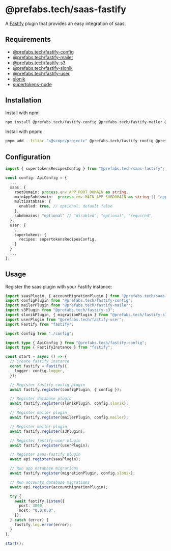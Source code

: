 # @prefabs.tech/saas-fastify

A [Fastify](https://github.com/fastify/fastify) plugin that provides an easy integration of saas.

## Requirements

* [@prefabs.tech/fastify-config](https://github.com/prefabs-tech/fastify/tree/main/packages/config)
* [@prefabs.tech/fastify-mailer](https://github.com/prefabs-tech/fastify/tree/main/packages/mailer)
* [@prefabs.tech/fastify-s3](https://github.com/prefabs-tech/fastify/tree/main/packages/s3)
* [@prefabs.tech/fastify-slonik](https://github.com/prefabs-tech/fastify/tree/main/packages/slonik)
* [@prefabs.tech/fastify-user](https://github.com/prefabs-tech/fastify/tree/main/packages/user)
* [slonik](https://github.com/spa5k/fastify-slonik)
* [supertokens-node](https://github.com/supertokens/supertokens-node)

## Installation

Install with npm:

```bash
npm install @prefabs.tech/fastify-config @prefabs.tech/fastify-mailer @prefabs.tech/fastify-s3 @prefabs.tech/fastify-slonik @prefabs.tech/fastify-user slonik supertokens-node @prefabs.tech/saas-fastify
```

Install with pnpm:

```bash
pnpm add --filter "<@scope/project>" @prefabs.tech/fastify-config @prefabs.tech/fastify-mailer @prefabs.tech/fastify-s3 @prefabs.tech/fastify-slonik @prefabs.tech/fastify-user slonik supertokens-node @prefabs.tech/saas-fastify
```

## Configuration

```typescript
import { supertokensRecipesConfig } from "@prefabs.tech/saas-fastify";

const config: ApiConfig = {
  ...
  saas: {
    rootDomain: process.env.APP_ROOT_DOMAIN as string,
    mainAppSubdomain:  process.env.MAIN_APP_SUBDOMAIN as string || "app",
    multiDatabase: {
      enabled: true, // optional, default false
    },
    subdomains: "optional" // "disabled", "optional", "required",
  },
  user: {
    ...
    supertokens: {
      recipes: supertokensRecipesConfig,
    }
  } 
  ...
};
```

## Usage

Register the saas plugin with your Fastify instance:

```typescript
import saasPlugin, { accountMigrationPlugin } from "@prefabs.tech/saas-fastify";
import configPlugin from "@prefabs.tech/fastify-config";
import mailerPlugin from "@prefabs.tech/fastify-mailer";
import s3Plugin from "@prefabs.tech/fastify-s3";
import slonikPlugin, { migrationPlugin } from "@prefabs.tech/fastify-slonik";
import userPlugin from "@prefabs.tech/fastify-user";
import Fastify from "fastify";

import config from "./config";

import type { ApiConfig } from "@prefabs.tech/fastify-config";
import type { FastifyInstance } from "fastify";

const start = async () => {
  // Create fastify instance
  const fastify = Fastify({
    logger: config.logger,
  });

  // Register fastify-config plugin
  await fastify.register(configPlugin, { config });

  // Register database plugin
  await fastify.register(slonikPlugin, config.slonik);

  // Register mailer plugin
  await fastify.register(mailerPlugin, config.mailer);

  // Register mailer plugin
  await fastify.register(s3Plugin);

  // Register fastify-user plugin
  await fastify.register(userPlugin);

  // Register saas-fastify plugin
  await api.register(saasPlugin);

  // Run app database migrations
  await fastify.register(migrationPlugin, config.slonik);

  // Run accounts database migrations
  await api.register(accountMigrationPlugin);

  try {
    await fastify.listen({
      port: 3000,
      host: "0.0.0.0",
    });
  } catch (error) {
    fastify.log.error(error);
  }
};

start();
```
